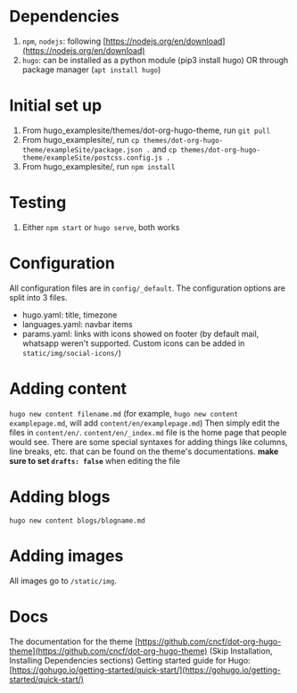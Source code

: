 # Dependencies
1. `npm`, `nodejs`: following [https://nodejs.org/en/download](https://nodejs.org/en/download)
2. `hugo`: can be installed as a python module (pip3 install hugo) OR through package manager (`apt install hugo`)

# Initial set up
1. From hugo_examplesite/themes/dot-org-hugo-theme, run `git pull`
2. From hugo_examplesite/, run `cp themes/dot-org-hugo-theme/exampleSite/package.json .` and `cp themes/dot-org-hugo-theme/exampleSite/postcss.config.js .`
3. From hugo_examplesite/, run `npm install`

# Testing
1. Either `npm start` or `hugo serve`, both works

# Configuration
All configuration files are in `config/_default`. The configuration options are split into 3 files. 
- hugo.yaml:  title, timezone
- languages.yaml: navbar items
- params.yaml: links with icons showed on footer (by default mail, whatsapp weren't supported. Custom icons can be added in `static/img/social-icons/`)

# Adding content
`hugo new content filename.md` (for example, `hugo new content examplepage.md`, will add `content/en/examplepage.md`)
Then simply edit the files in `content/en/`. `content/en/_index.md` file is the home page that people would see.
There are some special syntaxes for adding things like columns, line breaks, etc. that can be found on the theme's documentations.
**make sure to set `drafts: false`** when editing the file

# Adding blogs
`hugo new content blogs/blogname.md` 

# Adding images
All images go to `/static/img`. 

# Docs
The documentation for the theme [https://github.com/cncf/dot-org-hugo-theme](https://github.com/cncf/dot-org-hugo-theme) (Skip Installation, Installing Dependencies sections)
Getting started guide for Hugo: [https://gohugo.io/getting-started/quick-start/](https://gohugo.io/getting-started/quick-start/)
